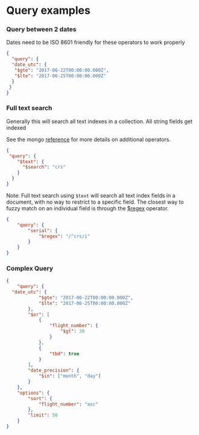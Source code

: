 # Query examples

### Query between 2 dates

Dates need to be ISO 8601 friendly for these operators to work properly

```json
{
  "query": {
  "date_utc": {
   "$gte": "2017-06-22T00:00:00.000Z",
   "$lte": "2017-06-25T00:00:00.000Z"
  }
 }
}
```

### Full text search

Generally this will search all text indexes in a collection. All string fields get indexed

See the mongo [reference](https://docs.mongodb.com/manual/reference/operator/query/text/) for more details on additional operators.

```json
{
 "query": {
    "$text": {
      "$search": "crs"
    }
  }
}
```

Note: Full text search using `$text` will search all text index fields in a document, with no way to restrict to a specific field. The closest way to fuzzy match on an individual field is through the [$regex](https://docs.mongodb.com/manual/reference/operator/query/regex/) operator. 

```json
{
	"query": {
		"serial": {
			"$regex": "/^crs/i"
		}
	}
}
```

### Complex Query

```json
{
	"query": {
  "date_utc": {
			"$gte": "2017-06-22T00:00:00.000Z",
			"$lte": "2017-06-25T00:00:00.000Z"
		},
		"$or": [
			{
				"flight_number": {
					"$gt": 30
				}
			},
			{
				"tbd": true
			}
		],
		"date_precision": {
			"$in": ["month", "day"]
		}
	},
	"options": {
		"sort": {
			"flight_number": "asc"
		},
		"limit": 50
	}
}
```
